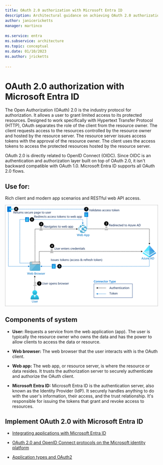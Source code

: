 ```yaml
---
title: OAuth 2.0 authorization with Microsoft Entra ID
description: Architectural guidance on achieving OAuth 2.0 authorization with Microsoft Entra ID.
author: janicericketts
manager: martinco

ms.service: entra
ms.subservice: architecture
ms.topic: conceptual
ms.date: 01/10/2023
ms.author: jricketts

---
```


# OAuth 2.0 authorization with Microsoft Entra ID

The Open Authorization (OAuth) 2.0 is the industry protocol for authorization. It allows a user to grant limited access to its protected resources. Designed to work specifically with Hypertext Transfer Protocol (HTTP), OAuth separates the role of the client from the resource owner. The client requests access to the resources controlled by the resource owner and hosted by the resource server. The resource server issues access tokens with the approval of the resource owner. The client uses the access tokens to access the protected resources hosted by the resource server.

OAuth 2.0 is directly related to OpenID Connect (OIDC). Since OIDC is an authentication and authorization layer built on top of OAuth 2.0, it isn't backward compatible with OAuth 1.0. Microsoft Entra ID supports all OAuth 2.0 flows.

## Use for:

Rich client and modern app scenarios and RESTful web API access.

![Diagram of architecture](./media/authentication-patterns/oauth.png)

## Components of system

- **User:** Requests a service from the web application (app). The user is typically the resource owner who owns the data and has the power to allow clients to access the data or resource.

- **Web browser:** The web browser that the user interacts with is the OAuth client.

- **Web app:** The web app, or resource server, is where the resource or data resides. It trusts the authorization server to securely authenticate and authorize the OAuth client.

- **Microsoft Entra ID:** Microsoft Entra ID is the authentication server, also known as the Identity Provider (IdP). It securely handles anything to do with the user's information, their access, and the trust relationship. It's responsible for issuing the tokens that grant and revoke access to resources.

<a name='implement-oauth-20-with-azure-ad'></a>

## Implement OAuth 2.0 with Microsoft Entra ID

- [Integrating applications with Microsoft Entra ID](~/identity/saas-apps/tutorial-list.md)

- [OAuth 2.0 and OpenID Connect protocols on the Microsoft identity platform](~/identity-platform/v2-protocols.md)

- [Application types and OAuth2](~/identity-platform/v2-app-types.md)
